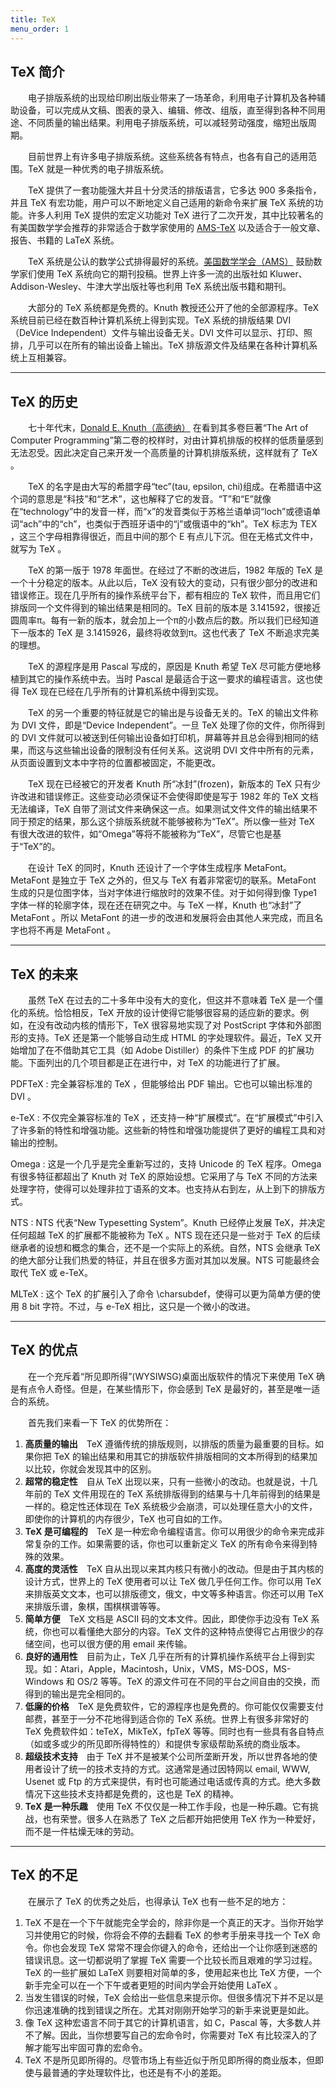 ```yaml
---
title: TeX
menu_order: 1
---
```

## TeX 简介

　　电子排版系统的出现给印刷出版业带来了一场革命，利用电子计算机及各种辅助设备，可以完成从文稿、图表的录入、编辑、修改、组版，直至得到各种不同用途、不同质量的输出结果。利用电子排版系统，可以减轻劳动强度，缩短出版周期。

　　目前世界上有许多电子排版系统。这些系统各有特点，也各有自己的适用范围。TeX 就是一种优秀的电子排版系统。

　　TeX 提供了一套功能强大并且十分灵活的排版语言，它多达 900 多条指令，并且 TeX 有宏功能，用户可以不断地定义自己适用的新命令来扩展 TeX 系统的功能。许多人利用 TeX 提供的宏定义功能对 TeX 进行了二次开发，其中比较著名的有美国数学学会推荐的非常适合于数学家使用的 [AMS-TeX](./AMSTeX.md) 以及适合于一般文章、报告、书籍的 LaTeX 系统。

　　TeX 系统是公认的数学公式排得最好的系统。[美国数学学会（AMS）](http://www.ams.org) 鼓励数学家们使用 TeX 系统向它的期刊投稿。世界上许多一流的出版社如 Kluwer、Addison-Wesley、牛津大学出版社等也利用 TeX 系统出版书籍和期刊。

　　大部分的 TeX 系统都是免费的。Knuth 教授还公开了他的全部源程序。TeX 系统目前已经在数百种计算机系统上得到实现。TeX 系统的排版结果 DVI（DeVice Independent）文件与输出设备无关。DVI 文件可以显示、打印、照排，几乎可以在所有的输出设备上输出。TeX 排版源文件及结果在各种计算机系统上互相兼容。

---
## TeX 的历史

　　七十年代末，[Donald E. Knuth（高德纳）](http://www-cs-faculty.stanford.edu/~knuth/) 在看到其多卷巨著“The Art of Computer Programming”第二卷的校样时，对由计算机排版的校样的低质量感到无法忍受。因此决定自己来开发一个高质量的计算机排版系统，这样就有了 TeX 。

　　TeX 的名字是由大写的希腊字母“tec”(tau, epsilon, chi)组成。在希腊语中这个词的意思是“科技”和“艺术”，这也解释了它的发音。“T”和“E”就像在“technology”中的发音一样，而“x”的发音类似于苏格兰语单词“loch”或德语单词“ach”中的“ch”，也类似于西班牙语中的“j”或俄语中的“kh”。TeX 标志为 TEX ，这三个字母相靠得很近，而且中间的那个 E 有点儿下沉。但在无格式文件中，就写为 TeX 。

　　TeX 的第一版于 1978 年面世。在经过了不断的改进后，1982 年版的 TeX 是一个十分稳定的版本。从此以后，TeX 没有较大的变动，只有很少部分的改进和错误修正。现在几乎所有的操作系统平台下，都有相应的 TeX 软件，而且用它们排版同一个文件得到的输出结果是相同的。TeX 目前的版本是 3.141592，很接近圆周率π。每有一新的版本，就会加上一个π的小数点后的数。所以我们已经知道下一版本的 TeX 是 3.1415926，最终将收敛到π。这也代表了 TeX 不断追求完美的理想。

　　TeX 的源程序是用 Pascal 写成的，原因是 Knuth 希望 TeX 尽可能方便地移植到其它的操作系统中去。当时 Pascal 是最适合于这一要求的编程语言。这也使得 TeX 现在已经在几乎所有的计算机系统中得到实现。

　　TeX 的另一个重要的特征就是它的输出是与设备无关的。TeX 的输出文件称为 DVI 文件，即是“Device Independent”。一旦 TeX 处理了你的文件，你所得到的 DVI 文件就可以被送到任何输出设备如打印机，屏幕等并且总会得到相同的结果，而这与这些输出设备的限制没有任何关系。这说明 DVI 文件中所有的元素，从页面设置到文本中字符的位置都被固定，不能更改。

　　TeX 现在已经被它的开发者 Knuth 所“冰封”(frozen)，新版本的 TeX 只有少许改进和错误修正。这些变动必须保证不会使得即使是写于 1982 年的 TeX 文档无法编译，TeX 自带了测试文件来确保这一点。如果测试文件文件的输出结果不同于预定的结果，那么这个排版系统就不能够被称为“TeX”。所以像一些对 TeX 有很大改进的软件，如“Omega”等将不能被称为“TeX”，尽管它也是基于“TeX”的。

　　在设计 TeX 的同时，Knuth 还设计了一个字体生成程序 MetaFont。MetaFont 是独立于 TeX 之外的，但又与 TeX 有着非常密切的联系。MetaFont 生成的只是位图字体，当对字体进行缩放时的效果不佳。对于如何得到像 Type1 字体一样的轮廓字体，现在还在研究之中。与 TeX 一样，Knuth 也“冰封”了 MetaFont 。所以 MetaFont 的进一步的改进和发展将会由其他人来完成，而且名字也将不再是 MetaFont 。

----
## TeX 的未来

　　虽然 TeX 在过去的二十多年中没有大的变化，但这并不意味着 TeX 是一个僵化的系统。恰恰相反，TeX 开放的设计使得它能够很容易的适应新的要求。例如，在没有改动内核的情形下，TeX 很容易地实现了对 PostScript 字体和外部图形的支持。TeX 还是第一个能够自动生成 HTML 的字处理软件。最近，TeX 又开始增加了在不借助其它工具（如 Adobe Distiller）的条件下生成 PDF 的扩展功能。下面列出的几个项目都是正在进行中，对 TeX 的功能进行了扩展。

PDFTeX
: 完全兼容标准的 TeX ，但能够给出 PDF 输出。它也可以输出标准的 DVI 。 

e-TeX
: 不仅完全兼容标准的 TeX ，还支持一种“扩展模式”。在“扩展模式”中引入了许多新的特性和增强功能。这些新的特性和增强功能提供了更好的编程工具和对输出的控制。 

Omega
: 这是一个几乎是完全重新写过的，支持 Unicode 的 TeX 程序。Omega 有很多特征都超出了 Knuth 对 TeX 的原始设想。它采用了与 TeX 不同的方法来处理字符，使得可以处理非拉丁语系的文本。也支持从右到左，从上到下的排版方式。 

NTS
: NTS 代表“New Typesetting System”。Knuth 已经停止发展 TeX，并决定任何超越 TeX 的扩展都不能被称为 TeX 。NTS 现在还只是一些对于 TeX 的后续继承者的设想和概念的集合，还不是一个实际上的系统。自然，NTS 会继承 TeX 的绝大部分让我们热爱的特征，并且在很多方面对其加以发展。NTS 可能最终会取代 TeX 或 e-TeX。 

MLTeX
: 这个 TeX 的扩展引入了命令 \charsubdef，使得可以更为简单方便的使用 8 bit 字符。不过，与 e-TeX 相比，这只是一个微小的改进。 

----
## TeX 的优点

　　在一个充斥着“所见即所得”(WYSIWSG)桌面出版软件的情况下来使用 TeX 确是有点令人奇怪。但是，在某些情形下，你会感到 TeX 是最好的，甚至是唯一适合的系统。

　　首先我们来看一下 TeX 的优势所在：

1. **高质量的输出**　TeX 遵循传统的排版规则，以排版的质量为最重要的目标。如果你把 TeX 的输出结果和用其它的排版软件排版相同的文本所得到的结果加以比较，你就会发现其中的区别。 
1. **超常的稳定性**　自从 TeX 出现以来，只有一些微小的改动。也就是说，十几年前的 TeX 文件用现在的 TeX 系统排版得到的结果与十几年前得到的结果是一样的。稳定性还体现在 TeX 系统极少会崩溃，可以处理任意大小的文件，即使你的计算机的内存很少，TeX 也可自如的工作。 
1. **TeX 是可编程的**　TeX 是一种宏命令编程语言。你可以用很少的命令来完成非常复杂的工作。如果需要的话，你也可以重新定义 TeX 的所有命令来得到特殊的效果。 
1. **高度的灵活性**　TeX 自从出现以来其内核只有微小的改动。但是由于其内核的设计方式，世界上的 TeX 使用者可以让 TeX 做几乎任何工作。你可以用 TeX 来排版英文文本，也可以排版德文，俄文，中文等多种语言。你还可以用 TeX 来排版乐谱，象棋，围棋棋谱等等。 
1. **简单方便**　TeX 文档是 ASCII 码的文本文件。因此，即使你手边没有 TeX 系统，你也可以看懂绝大部分的内容。TeX 文件的这种特点使得它占用很少的存储空间，也可以很方便的用 email 来传输。 
1. **良好的通用性**　目前为止，TeX 几乎在所有的计算机操作系统平台上得到实现。如：Atari，Apple，Macintosh，Unix，VMS，MS-DOS，MS-Windows 和 OS/2 等等。TeX 的源文件可在不同的平台之间自由的交换，而得到的输出是完全相同的。 
1. **低廉的价格**　TeX 是免费软件，它的源程序也是免费的。你可能仅仅需要支付邮费，甚至于一分不花地得到适合你的 TeX 系统。世界上有很多非常好的 TeX 免费软件如：teTeX，MikTeX，fpTeX 等等。同时也有一些具有各自特点（如或多或少的所见即所得特性的）和提供专家级帮助系统的商业版本。 
1. **超级技术支持**　由于 TeX 并不是被某个公司所垄断开发，所以世界各地的使用者设计了统一的技术支持的方式。这通常是通过因特网以 email, WWW, Usenet 或 Ftp 的方式来提供，有时也可能通过电话或传真的方式。绝大多数情况下这些技术支持都是免费的，这也是 TeX 的精神。 
1. **TeX 是一种乐趣**　使用 TeX 不仅仅是一种工作手段，也是一种乐趣。它有挑战，也有荣誉。很多人在熟悉了 TeX 之后都开始把使用 TeX 作为一种爱好，而不是一件枯燥无味的劳动。 

----
## TeX 的不足

　　在展示了 TeX 的优秀之处后，也得承认 TeX 也有一些不足的地方：

1. TeX 不是在一个下午就能完全学会的，除非你是一个真正的天才。当你开始学习并使用它的时候，你将会不停的去翻看 TeX 的参考手册来寻找一个 TeX 命令。你也会发现 TeX 常常不理会你键入的命令，还给出一个让你感到迷惑的错误讯息。这一切都说明了掌握 TeX 需要一个比较长而且艰难的学习过程。TeX 的一些扩展如 LaTeX 则要相对简单的多，使用起来也比 TeX 方便，一个新手完全可以在一个下午或者更短的时间内学会开始使用 LaTeX 。
1. 当发生错误的时候，TeX 会给出一些信息来提示你。但很多情况下并不足以是你迅速准确的找到错误之所在。尤其对刚刚开始学习的新手来说更是如此。 
1. 像 TeX 这种宏语言不同于其它的计算机语言，如 C，Pascal 等，大多数人并不了解。因此，当你想要写自己的宏命令时，你需要对 TeX 有比较深入的了解才能写出牢固可靠的宏命令。 
1. TeX 不是所见即所得的。尽管市场上有些近似于所见即所得的商业版本，但即使与最普通的字处理软件比，也还是有不小的差距。 
